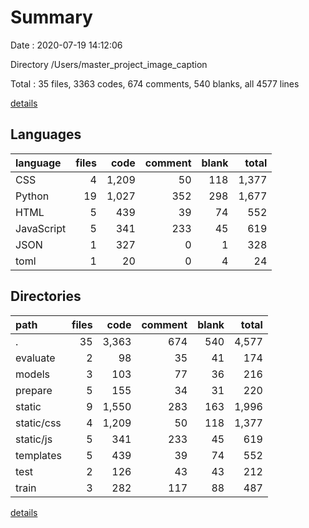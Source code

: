 # Summary

Date : 2020-07-19 14:12:06

Directory /Users/master_project_image_caption

Total : 35 files,  3363 codes, 674 comments, 540 blanks, all 4577 lines

[details](details.md)

## Languages
| language | files | code | comment | blank | total |
| :--- | ---: | ---: | ---: | ---: | ---: |
| CSS | 4 | 1,209 | 50 | 118 | 1,377 |
| Python | 19 | 1,027 | 352 | 298 | 1,677 |
| HTML | 5 | 439 | 39 | 74 | 552 |
| JavaScript | 5 | 341 | 233 | 45 | 619 |
| JSON | 1 | 327 | 0 | 1 | 328 |
| toml | 1 | 20 | 0 | 4 | 24 |

## Directories
| path | files | code | comment | blank | total |
| :--- | ---: | ---: | ---: | ---: | ---: |
| . | 35 | 3,363 | 674 | 540 | 4,577 |
| evaluate | 2 | 98 | 35 | 41 | 174 |
| models | 3 | 103 | 77 | 36 | 216 |
| prepare | 5 | 155 | 34 | 31 | 220 |
| static | 9 | 1,550 | 283 | 163 | 1,996 |
| static/css | 4 | 1,209 | 50 | 118 | 1,377 |
| static/js | 5 | 341 | 233 | 45 | 619 |
| templates | 5 | 439 | 39 | 74 | 552 |
| test | 2 | 126 | 43 | 43 | 212 |
| train | 3 | 282 | 117 | 88 | 487 |

[details](details.md)